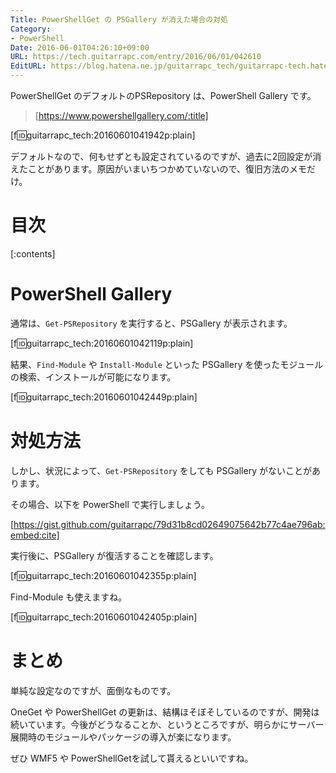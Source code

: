 ```yaml
---
Title: PowerShellGet の PSGallery が消えた場合の対処
Category:
- PowerShell
Date: 2016-06-01T04:26:10+09:00
URL: https://tech.guitarrapc.com/entry/2016/06/01/042610
EditURL: https://blog.hatena.ne.jp/guitarrapc_tech/guitarrapc-tech.hatenablog.com/atom/entry/6653812171399142678
---
```


PowerShellGet のデフォルトのPSRepository は、PowerShell Gallery です。

> [https://www.powershellgallery.com/:title]

[f:id:guitarrapc_tech:20160601041942p:plain]

デフォルトなので、何もせずとも設定されているのですが、過去に2回設定が消えたことがあります。原因がいまいちつかめていないので、復旧方法のメモだけ。


# 目次

[:contents]

# PowerShell Gallery

通常は、```Get-PSRepository``` を実行すると、PSGallery が表示されます。

[f:id:guitarrapc_tech:20160601042119p:plain]

結果、```Find-Module``` や ```Install-Module``` といった PSGallery を使ったモジュールの検索、インストールが可能になります。

[f:id:guitarrapc_tech:20160601042449p:plain]

# 対処方法

しかし、状況によって、```Get-PSRepository``` をしても PSGallery がないことがあります。

その場合、以下を PowerShell で実行しましょう。

[https://gist.github.com/guitarrapc/79d31b8cd02649075642b77c4ae796ab:embed:cite]

実行後に、PSGallery が復活することを確認します。

[f:id:guitarrapc_tech:20160601042355p:plain]

Find-Module も使えますね。

[f:id:guitarrapc_tech:20160601042405p:plain]

# まとめ

単純な設定なのですが、面倒なものです。

OneGet や PowerShellGet の更新は、結構ほそぼそしているのですが、開発は続いています。今後がどうなることか、というところですが、明らかにサーバー展開時のモジュールやパッケージの導入が楽になります。

ぜひ WMF5 や PowerShellGetを試して貰えるといいですね。

